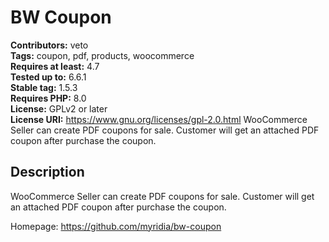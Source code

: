 # BW Coupon

**Contributors:** veto \
**Tags:** coupon, pdf, products, woocommerce \
**Requires at least:** 4.7 \
**Tested up to:** 6.6.1 \
**Stable tag:** 1.5.3 \
**Requires PHP:** 8.0 \
**License:** GPLv2 or later \
**License URI:** https://www.gnu.org/licenses/gpl-2.0.html
WooCommerce Seller can create PDF coupons for sale. Customer will get an attached PDF coupon after purchase the coupon.

## Description

WooCommerce Seller can create PDF coupons for sale. Customer will get an attached PDF coupon after purchase the coupon.

Homepage: https://github.com/myridia/bw-coupon
